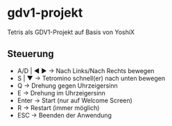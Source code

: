 # gdv1-projekt

Tetris als GDV1-Projekt auf Basis von YoshiX

## Steuerung
- A/D | ◀ ▶  -> Nach Links/Nach Rechts bewegen
- S | ▼ -> Tetromino schnell(er) nach unten bewegen
- Q -> Drehung gegen Uhrzeigersinn
- E -> Drehung im Uhrzeigersinn
- Enter -> Start (nur auf Welcome Screen)
- R -> Restart (immer möglich)
- ESC -> Beenden der Anwendung
